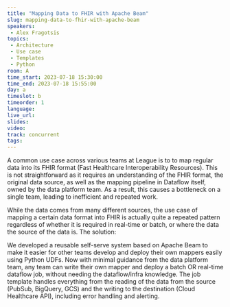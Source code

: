 ```yaml
---
title: "Mapping Data to FHIR with Apache Beam"
slug: mapping-data-to-fhir-with-apache-beam
speakers:
 - Alex Fragotsis
topics:
 - Architecture
 - Use case
 - Templates
 - Python
room: A
time_start: 2023-07-18 15:30:00
time_end: 2023-07-18 15:55:00
day: a
timeslot: b
timeorder: 1
language: 
live_url: 
slides: 
video: 
track: concurrent
tags:
---
```


A common use case across various teams at League is to to map regular data into its FHIR format (Fast Healthcare Interoperability Resources). This is not straightforward as it requires an understanding of the FHIR format, the original data source, as well as the mapping pipeline in Dataflow itself, owned by the data platform team. As a result, this causes a bottleneck on a single team, leading to inefficient and repeated work. 
 
 
 
 While the data comes from many different sources, the use case of mapping a certain data format into FHIR is actually quite a repeated pattern regardless of whether it is required in real-time or batch, or where the data the source of the data is. The solution: 
 
 We developed a reusable self-serve system based on Apache Beam to make it easier for other teams develop and deploy their own mappers easily using Python UDFs. Now with minimal guidance from the data platform team, any team can write their own mapper and deploy a batch OR real-time dataflow job, without needing the dataflow/infra knowledge. The job template handles everything from the reading of the data from the source (PubSub, BigQuery, GCS) and the writing to the destination (Cloud Healthcare API), including error handling and alerting.